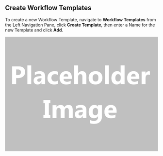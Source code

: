 ﻿[title]: # (Create Workflow Templates)
[tags]: # (,)
[priority]: # (1910)
## Create Workflow Templates

To create a new Workflow Template, navigate to **Workflow Templates** from the Left Navigation Pane, click **Create Template**, then enter a Name for the new Template and click **Add**.

![](images/placeholder.gif)